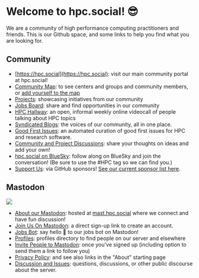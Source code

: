 # Welcome to hpc.social! 😎️

We are a community of high performance computing practitioners and friends.
This is our Github space, and some links to help you find what you are looking
for.

## Community

- [https://hpc.social](https://hpc.social): visit our main community portal at hpc.social!
- [Community Map](https://hpc.social/map/): to see centers and groups and community members, or [add yourself to the map](https://hpc.social/projects/map/)
- [Projects](https://hpc.social/projects/): showcasing initiatives from our community
- [Jobs Board](https://hpc.social/jobs/): share and find opportunities in our community
- [HPC Hallway](https://hpc-hallway.github.io/The-Hallway/): an open, informal weekly online videocall of people talking about HPC topics
- [Syndicated Blogs](https://hpc.social/blog/): the voices of our community, all in one place.
- [Good First Issues](https://hpc.social/good-first-issues/): an automated curation of good first issues for HPC and research software.
- [Community and Project Discussions](https://github.com/hpc-social/hpc-social.github.io/discussions): share your thoughts on ideas and add your own!
- [hpc.social on BlueSky](https://bsky.app/profile/hpc.social): follow along on BlueSky and join the conversation! (Be sure to use the #HPC tag so we can find you.)
- [Support Us](https://github.com/sponsors/hpc-social): via GitHub sponsors! [See our current sponsor list here](https://hpc.social/sponsors/).

## Mastodon

<img src="https://img.shields.io/badge/dynamic/json?label=Accounts&query=stats.user_count&url=https%3A%2F%2Fmast.hpc.social%2Fapi%2Fv1%2Finstance"/><br>

- [About our Mastodon](https://mast.hpc.social/about): hosted at [mast.hpc.social](https://mast.hpc.social) where we connect and have fun discussion!
- [Join Us On Mastodon](https://mast.hpc.social/auth/sign_up): a direct sign-up link to create an account. 
- [Jobs Bot](https://mast.hpc.social/@jobs): say hello 👋 to our jobs bot on Mastodon! 
- [Profiles](https://mast.hpc.social/directory): profiles directory to find people on our server and elsewhere
- [Invite People to Mastodon](https://mast.hpc.social/invites): once you've signed up (including option to send them a link to follow you)
- [Privacy Policy](https://mast.hpc.social/privacy-policy): and see also links in the "About" starting page
- [Discussion and Issues](https://github.com/hpc-social/mastodon-instance-and-policies): questions, discussions, or other public discourse about the server.
